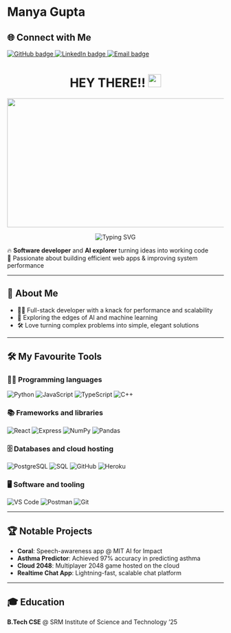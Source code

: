 # Manya Gupta
## 🌐 Connect with Me

<p align="left">
  <!-- GitHub -->
  <a href="https://github.com/mg1502" target="_blank">
    <img src="https://img.shields.io/badge/GitHub-181717?style=for-the-badge&logo=github&logoColor=white" 
         alt="GitHub badge"/>
  </a>

  <!-- LinkedIn -->
  <a href="https://www.linkedin.com/in/mg1502" target="_blank">
    <img src="https://img.shields.io/badge/LinkedIn-0A66C2?style=for-the-badge&logo=linkedin&logoColor=white" 
         alt="LinkedIn badge"/>
  </a>

  <!-- Email -->
  <a href="mailto:gupta.manya115@gmail.com">
    <img src="https://img.shields.io/badge/Email-D14836?style=for-the-badge&logo=gmail&logoColor=white" 
         alt="Email badge"/>
  </a>
</p>

<h1 align="center">
  HEY THERE!!
  <img src="https://media.tenor.com/CU-PX1m0egYAAAAM/wave-hi.gif" width="30px"/>
</h1>

<div align="center">
  <img src="https://media.tenor.com/AlUkiGkR2j8AAAAM/new-game-ahagon-umiko-programming.gif" width="600" height="300"/>
</div>


<!-- centered “typing” banner -->
<p align="center">
  <img
    src="https://readme-typing-svg.herokuapp.com?font=Fira+Code&size=28&pause=1000&color=4BB543&center=true&vCenter=true&width=450&height=45&lines=Welcome+to+my+profile!;Glad+to+see+you+here+🚀"
    alt="Typing SVG"
  />
</p>

🔥 **Software developer** and **AI explorer** turning ideas into working code  
🎯 Passionate about building efficient web apps & improving system performance

---

## 🚀 About Me

- 👩‍💻 Full-stack developer with a knack for performance and scalability
- 🤖 Exploring the edges of AI and machine learning
- 🛠️ Love turning complex problems into simple, elegant solutions

---

## 🛠️ My Favourite Tools  

### 👩‍💻 Programming languages  
![Python](https://img.shields.io/badge/Python-3776AB?style=for-the-badge&logo=python&logoColor=white)
![JavaScript](https://img.shields.io/badge/JavaScript-F7DF1E?style=for-the-badge&logo=javascript&logoColor=black)
![TypeScript](https://img.shields.io/badge/TypeScript-3178C6?style=for-the-badge&logo=typescript&logoColor=white)
![C++](https://img.shields.io/badge/C++-00599C?style=for-the-badge&logo=c%2B%2B&logoColor=white)

### 📚 Frameworks and libraries  
![React](https://img.shields.io/badge/React-20232A?style=for-the-badge&logo=react&logoColor=61DAFB)
![Express](https://img.shields.io/badge/Express-000000?style=for-the-badge&logo=express&logoColor=white)
![NumPy](https://img.shields.io/badge/NumPy-013243?style=for-the-badge&logo=numpy&logoColor=white)
![Pandas](https://img.shields.io/badge/Pandas-150458?style=for-the-badge&logo=pandas&logoColor=white)

### 🗄️ Databases and cloud hosting  
![PostgreSQL](https://img.shields.io/badge/PostgreSQL-4169E1?style=for-the-badge&logo=postgresql&logoColor=white)
![SQL](https://img.shields.io/badge/MongoDB-4EA94B?style=for-the-badge&logo=mongodb&logoColor=white)
![GitHub](https://img.shields.io/badge/GitHub%20Pages-222222?style=for-the-badge&logo=github&logoColor=white)
![Heroku](https://img.shields.io/badge/Heroku-430098?style=for-the-badge&logo=heroku&logoColor=white)

### 🖥️ Software and tooling  
![VS Code](https://img.shields.io/badge/VS%20Code-007ACC?style=for-the-badge&logo=visualstudiocode&logoColor=white)
![Postman](https://img.shields.io/badge/Postman-FF6C37?style=for-the-badge&logo=postman&logoColor=white)
![Git](https://img.shields.io/badge/Git-F05032?style=for-the-badge&logo=git&logoColor=white)

---

## 🏆 Notable Projects

- **Coral**: Speech-awareness app @ MIT AI for Impact
- **Asthma Predictor**: Achieved 97% accuracy in predicting asthma
- **Cloud 2048**: Multiplayer 2048 game hosted on the cloud
- **Realtime Chat App**: Lightning-fast, scalable chat platform

---

## 🎓 Education

**B.Tech CSE** @ SRM Institute of Science and Technology ’25

